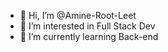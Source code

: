 - 👋 Hi, I’m @Amine-Root-Leet
- 👀 I’m interested in Full Stack Dev
- 🌱 I’m currently learning Back-end


<!---
Amine-Root-Leet/Amine-Root-Leet is a ✨ special ✨ repository because its `README.md` (this file) appears on your GitHub profile.
You can click the Preview link to take a look at your changes.
--->
